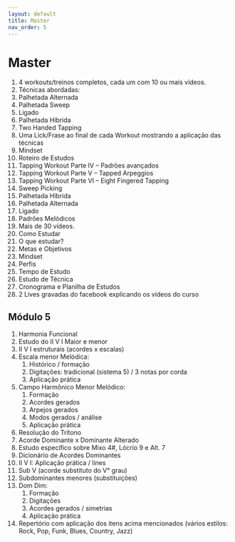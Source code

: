 ```yaml
---
layout: default
title: Master
nav_order: 5
---
```


# Master

1. 4 workouts/treinos completos, cada um com 10 ou mais vídeos.
1. Técnicas abordadas:
1. Palhetada Alternada
1. Palhetada Sweep
1. Ligado
1. Palhetada Híbrida
1. Two Handed Tapping
1. Uma Lick/Frase ao final de cada Workout mostrando a aplicação das técnicas
1. Mindset
1. Roteiro de Estudos
1. Tapping Workout Parte IV – Padrões avançados
1. Tapping Workout Parte V – Tapped Arpeggios
1. Tapping Workout Parte VI – Eight Fingered Tapping
1. Sweep Picking
1. Palhetada Híbrida
1. Palhetada Alternada
1. Ligado
1. Padrões Melódicos
1. Mais de 30 vídeos.
1. Como Estudar
1. O que estudar?
1. Metas e Objetivos
1. Mindset
1. Perfis
1. Tempo de Estudo
1. Estudo de Técnica
1. Cronograma e Planilha de Estudos
1. 2 Lives gravadas do facebook explicando os vídeos do curso

## Módulo 5

1. Harmonia Funcional
2. Estudo do II V I Maior e menor
3. II V I estruturais (acordes x escalas)
4. Escala menor Melódica:
   1. Histórico / formação
   2. Digitações: tradicional (sistema 5) / 3 notas por corda
   3. Aplicação prática
5. Campo Harmônico Menor Melódico:
   1. Formação
   2. Acordes gerados
   3. Arpejos gerados
   4. Modos gerados / análise
   5. Aplicação prática
6. Resolução do Trítono
7. Acorde Dominante x Dominante Alterado
8. Estudo específico sobre Mixo 4#, Lócrio 9 e Alt. 7
9. Dicionário de Acordes Dominantes
10. II V I: Aplicação prática / lines
11. Sub V (acorde substituto do V° grau)
12. Subdominantes menores (substituições)
13. Dom Dim:
    1.  Formação
    2.  Digitações
    3.  Acordes gerados / simetrias
    4.  Aplicação prática
14. Repertório com aplicação dos itens acima mencionados (vários estilos: Rock, Pop, Funk, Blues, Country, Jazz)
